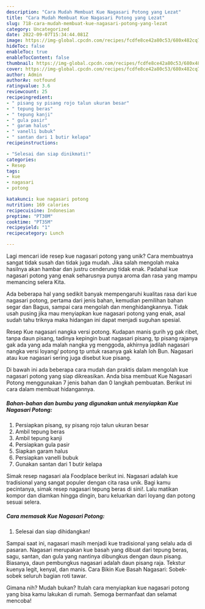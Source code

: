 ```yaml
---
description: "Cara Mudah Membuat Kue Nagasari Potong yang Lezat"
title: "Cara Mudah Membuat Kue Nagasari Potong yang Lezat"
slug: 718-cara-mudah-membuat-kue-nagasari-potong-yang-lezat
category: Uncategorized
date: 2022-09-07T15:34:44.081Z
image: https://img-global.cpcdn.com/recipes/fcdfe8ce42a80c53/680x482cq70/kue-nagasari-potong-foto-resep-utama.jpg
hideToc: false
enableToc: true
enableTocContent: false
thumbnail: https://img-global.cpcdn.com/recipes/fcdfe8ce42a80c53/680x482cq70/kue-nagasari-potong-foto-resep-utama.jpg
cover: https://img-global.cpcdn.com/recipes/fcdfe8ce42a80c53/680x482cq70/kue-nagasari-potong-foto-resep-utama.jpg
author: Admin
authorAv: notfound
ratingvalue: 3.6
reviewcount: 25
recipeingredient:
- " pisang sy pisang rojo talun ukuran besar"
- " tepung beras"
- " tepung kanji"
- " gula pasir"
- " garam halus"
- " vanelli bubuk"
- " santan dari 1 butir kelapa"
recipeinstructions:

- "Selesai dan siap dinikmati!"
categories:
- Resep
tags:
- kue
- nagasari
- potong

katakunci: kue nagasari potong 
nutrition: 169 calories
recipecuisine: Indonesian
preptime: "PT30M"
cooktime: "PT35M"
recipeyield: "1"
recipecategory: Lunch

---
```





Lagi mencari ide resep kue nagasari potong yang unik? Cara membuatnya sangat tidak susah dan tidak juga mudah. Jika salah mengolah maka hasilnya akan hambar dan justru cenderung tidak enak. Padahal kue nagasari potong yang enak seharusnya punya aroma dan rasa yang mampu memancing selera Kita.





Ada beberapa hal yang sedikit banyak mempengaruhi kualitas rasa dari kue nagasari potong, pertama dari jenis bahan, kemudian pemilihan bahan segar dan Bagus, sampai cara mengolah dan menghidangkannya. Tidak usah pusing jika mau menyiapkan kue nagasari potong yang enak,      asal sudah tahu triknya maka hidangan ini dapat menjadi suguhan spesial.














Resep Kue nagasari nangka versi potong. Kudapan manis gurih yg gak ribet, tanpa daun pisang, tadinya kepingin buat nagasari pisang, tp pisang rajanya gak ada yang ada malah nangka yg menggoda, akhirnya jadilah nagasari nangka versi loyang/ potong tp untuk rasanya gak kalah loh Bun. Nagasari atau kue nagasari sering juga disebut kue pisang.






Di bawah ini ada beberapa cara mudah dan praktis dalam mengolah kue nagasari potong yang siap dikreasikan. Anda bisa membuat Kue Nagasari Potong menggunakan 7 jenis bahan dan 0 langkah pembuatan. Berikut ini cara dalam membuat hidangannya.

<!--inarticleads1-->

##### Bahan-bahan dan bumbu yang digunakan untuk menyiapkan Kue Nagasari Potong:

1. Persiapkan  pisang, sy pisang rojo talun ukuran besar
1. Ambil  tepung beras
1. Ambil  tepung kanji
1. Persiapkan  gula pasir
1. Siapkan  garam halus
1. Persiapkan  vanelli bubuk
1. Gunakan  santan dari 1 butir kelapa


Simak resep nagasari ala Foodplace berikut ini. Nagasari adalah kue tradisional yang sangat populer dengan cita rasa unik. Bagi kamu pecintanya, simak resep nagasari tepung beras di sini!. Lalu matikan kompor dan diamkan hingga dingin, baru keluarkan dari loyang dan potong sesuai selera. 

<!--inarticleads2-->

##### Cara memasak Kue Nagasari Potong:


1. Selesai dan siap dihidangkan!

Sampai saat ini, nagasari masih menjadi kue tradisional yang selalu ada di pasaran. Nagasari merupakan kue basah yang dibuat dari tepung beras, sagu, santan, dan gula yang nantinya dibungkus dengan daun pisang. Biasanya, daun pembungkus nagasari adalah daun pisang raja. Tekstur kuenya legit, kenyal, dan manis. Cara Bikin Kue Basah Nagasari: Sobek-sobek seluruh bagian roti tawar. 

Gimana nih? Mudah bukan? Itulah cara menyiapkan kue nagasari potong yang bisa kamu lakukan di rumah. Semoga bermanfaat dan selamat mencoba!
